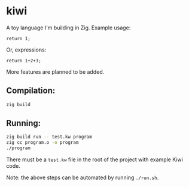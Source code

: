 # kiwi

A toy language I'm building in Zig. Example usage:

`return 1;`

Or, expressions:

`return 1+2+3;`

More features are planned to be added.

## Compilation:

```bash
zig build
```

## Running:

```bash
zig build run -- test.kw program
zig cc program.o -o program
./program
```

There must be a `test.kw` file in the root of the project with example Kiwi code.

Note: the above steps can be automated by running `./run.sh`.
